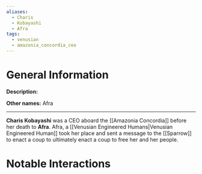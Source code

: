 ```yaml
---
aliases:
  - Charis
  - Kobayashi
  - Afra
tags:
  - venusian
  - amazonia_concordia_ceo
---
```

# General Information
**Description:** 

**Other names:** Afra

---
**Charis Kobayashi** was a CEO aboard the [[Amazonia Concordia]] before her death to **Afra**. Afra, a [[Venusian Engineered Humans|Venusian Engineered Human]] took her place and sent a message to the [[Sparrow]] to enact a coup to ultimately enact a coup to free her and her people.

# Notable Interactions
